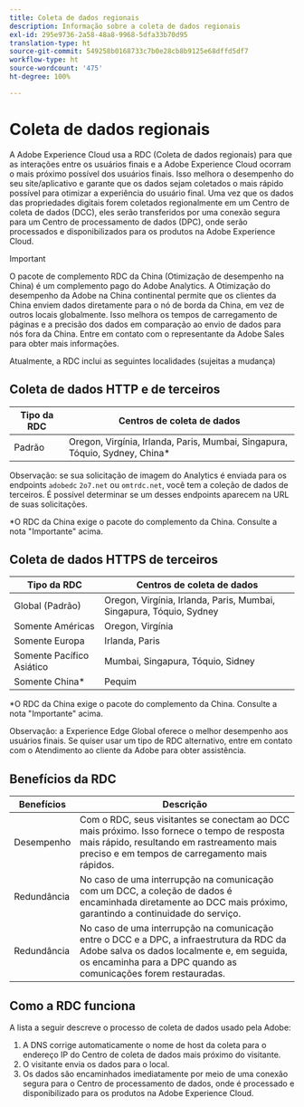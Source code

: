 ```yaml
---
title: Coleta de dados regionais
description: Informação sobre a coleta de dados regionais
exl-id: 295e9736-2a58-48a8-9968-5dfa33b70d95
translation-type: ht
source-git-commit: 549258b0168733c7b0e28cb8b9125e68dffd5df7
workflow-type: ht
source-wordcount: '475'
ht-degree: 100%

---
```


# Coleta de dados regionais

A Adobe Experience Cloud usa a RDC (Coleta de dados regionais) para que as interações entre os usuários finais e a Adobe Experience Cloud ocorram o mais próximo possível dos usuários finais. Isso melhora o desempenho do seu site/aplicativo e garante que os dados sejam coletados o mais rápido possível para otimizar a experiência do usuário final. Uma vez que os dados das propriedades digitais forem coletados regionalmente em um Centro de coleta de dados (DCC), eles serão transferidos por uma conexão segura para um Centro de processamento de dados (DPC), onde serão processados e disponibilizados para os produtos na Adobe Experience Cloud.

>[!IMPORTANT]
>
>O pacote de complemento RDC da China (Otimização de desempenho na China) é um complemento pago do Adobe Analytics. A Otimização do desempenho da Adobe na China continental permite que os clientes da China enviem dados diretamente para o nó de borda da China, em vez de outros locais globalmente. Isso melhora os tempos de carregamento de páginas e a precisão dos dados em comparação ao envio de dados para nós fora da China. Entre em contato com o representante da Adobe Sales para obter mais informações.

Atualmente, a RDC inclui as seguintes localidades (sujeitas a mudança)

## Coleta de dados HTTP e de terceiros

| Tipo da RDC | Centros de coleta de dados |
|---------------------|-------------------|
| Padrão | Oregon, Virgínia, Irlanda, Paris, Mumbai, Singapura, Tóquio, Sydney, China* |

Observação: se sua solicitação de imagem do Analytics é enviada para os endpoints `adobedc` `2o7.net` ou `omtrdc.net`, você tem a coleção de dados de terceiros. É possível determinar se um desses endpoints aparecem na URL de suas solicitações.

*O RDC da China exige o pacote do complemento da China. Consulte a nota &quot;Importante&quot; acima.

## Coleta de dados HTTPS de terceiros

| Tipo da RDC | Centros de coleta de dados |
|---------------------|-------------------|
| Global (Padrão) | Oregon, Virgínia, Irlanda, Paris, Mumbai, Singapura, Tóquio, Sydney |
| Somente Américas | Oregon, Virgínia |
| Somente Europa | Irlanda, Paris |
| Somente Pacífico Asiático | Mumbai, Singapura, Tóquio, Sidney |
| Somente China* | Pequim |

*O RDC da China exige o pacote do complemento da China. Consulte a nota &quot;Importante&quot; acima.

Observação: a Experience Edge Global oferece o melhor desempenho aos usuários finais.  Se quiser usar um tipo de RDC alternativo, entre em contato com o Atendimento ao cliente da Adobe para obter assistência.

## Benefícios da RDC

| Benefícios | Descrição |
| --- | --- |
| Desempenho | Com o RDC, seus visitantes se conectam ao DCC mais próximo. Isso fornece o tempo de resposta mais rápido, resultando em rastreamento mais preciso e em tempos de carregamento mais rápidos. |
| Redundância | No caso de uma interrupção na comunicação com um DCC, a coleção de dados é encaminhada diretamente ao DCC mais próximo, garantindo a continuidade do serviço. |
| Redundância | No caso de uma interrupção na comunicação entre o DCC e a DPC, a infraestrutura da RDC da Adobe salva os dados localmente e, em seguida, os encaminha para a DPC quando as comunicações forem restauradas. |

## Como a RDC funciona

A lista a seguir descreve o processo de coleta de dados usado pela Adobe:

1. A DNS corrige automaticamente o nome de host da coleta para o endereço IP do Centro de coleta de dados mais próximo do visitante.
1. O visitante envia os dados para o local.
1. Os dados são encaminhados imediatamente por meio de uma conexão segura para o Centro de processamento de dados, onde é processado e disponibilizado para os produtos na Adobe Experience Cloud.
